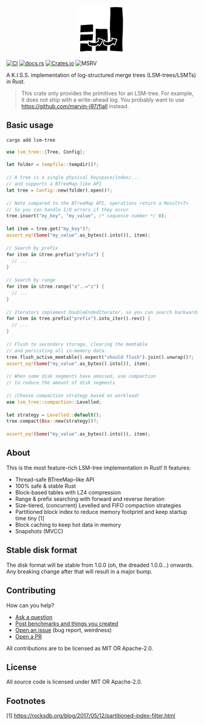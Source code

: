 <p align="center">
  <img src="/lsm-tree/logo.png" height="128">
</p>

[![CI](https://github.com/marvin-j97/fjall/actions/workflows/test_lsmt.yml/badge.svg)](https://github.com/marvin-j97/fjall/actions/workflows/test_lsmt.yml)
[![docs.rs](https://img.shields.io/docsrs/lsm-tree?color=green)](https://docs.rs/lsm-tree)
[![Crates.io](https://img.shields.io/crates/v/lsm-tree?color=blue)](https://crates.io/crates/lsm-tree)
![MSRV](https://img.shields.io/badge/MSRV-1.74.0-blue)

A K.I.S.S. implementation of log-structured merge trees (LSM-trees/LSMTs) in Rust.

> This crate only provides the primitives for an LSM-tree.
> For example, it does not ship with a write-ahead log.
> You probably want to use https://github.com/marvin-j97/fjall instead.

## Basic usage

```bash
cargo add lsm-tree
```

```rs
use lsm_tree::{Tree, Config};

let folder = tempfile::tempdir()?;

// A tree is a single physical keyspace/index/...
// and supports a BTreeMap-like API
let tree = Config::new(folder).open()?;

// Note compared to the BTreeMap API, operations return a Result<T>
// So you can handle I/O errors if they occur
tree.insert("my_key", "my_value", /* sequence number */ 0);

let item = tree.get("my_key")?;
assert_eq!(Some("my_value".as_bytes().into()), item);

// Search by prefix
for item in &tree.prefix("prefix") {
  // ...
}

// Search by range
for item in &tree.range("a"..="z") {
  // ...
}

// Iterators implement DoubleEndedIterator, so you can search backwards, too!
for item in tree.prefix("prefix").into_iter().rev() {
  // ...
}

// Flush to secondary storage, clearing the memtable
// and persisting all in-memory data.
tree.flush_active_memtable().expect("should flush").join().unwrap()?;
assert_eq!(Some("my_value".as_bytes().into()), item);

// When some disk segments have amassed, use compaction
// to reduce the amount of disk segments

// (Choose compaction strategy based on workload)
use lsm_tree::compaction::Levelled;

let strategy = Levelled::default();
tree.compact(Box::new(strategy))?;

assert_eq!(Some("my_value".as_bytes().into()), item);
```

## About

This is the most feature-rich LSM-tree implementation in Rust! It features:

- Thread-safe BTreeMap-like API
- 100% safe & stable Rust
- Block-based tables with LZ4 compression
- Range & prefix searching with forward and reverse iteration
- Size-tiered, (concurrent) Levelled and FIFO compaction strategies
- Partitioned block index to reduce memory footprint and keep startup time tiny [1]
- Block caching to keep hot data in memory
- Snapshots (MVCC)

## Stable disk format

The disk format will be stable from 1.0.0 (oh, the dreaded 1.0.0...) onwards. Any breaking change after that
will result in a major bump.

## Contributing

How can you help?

- [Ask a question](https://github.com/marvin-j97/fjall/discussions/new?category=q-a)
- [Post benchmarks and things you created](https://github.com/marvin-j97/fjall/discussions/new?category=show-and-tell)
- [Open an issue](https://github.com/marvin-j97/fjall/issues/new) (bug report, weirdness)
- [Open a PR](https://github.com/marvin-j97/fjall/compare)

All contributions are to be licensed as MIT OR Apache-2.0.

## License

All source code is licensed under MIT OR Apache-2.0.

## Footnotes

[1] https://rocksdb.org/blog/2017/05/12/partitioned-index-filter.html
